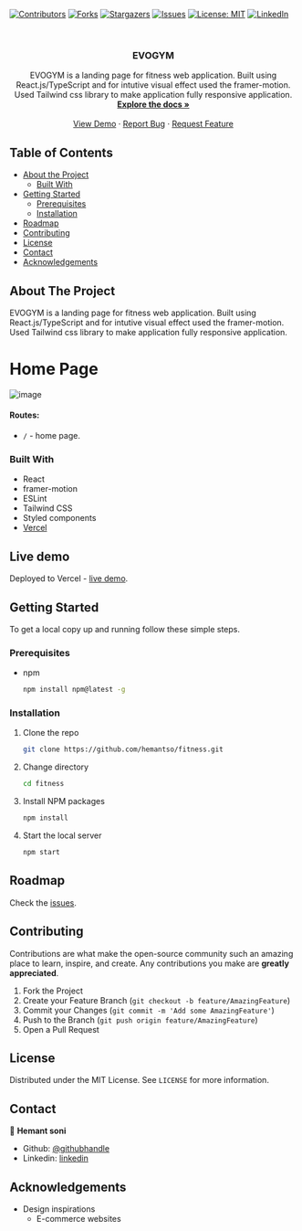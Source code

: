 
[![Contributors][contributors-shield]][contributors-url]
[![Forks][forks-shield]][forks-url]
[![Stargazers][stars-shield]][stars-url]
[![Issues][issues-shield]][issues-url]
[![License: MIT][license-shield]][license-url]
[![LinkedIn][linkedin-shield]][linkedin-url]


<!-- PROJECT LOGO -->
<br />
<p align="center">

  <h3 align="center">EVOGYM</h3>

  <p align="center">
    EVOGYM is a landing page for fitness web application. Built using React.js/TypeScript and for intutive visual effect used the framer-motion. Used Tailwind css library to make application fully responsive application.
    <br />
    <a href="https://github.com/hemantso/fitness"><strong>Explore the docs »</strong></a>
    <br />
    <br />
    <a href="https://fitness-git-develop-hemantso.vercel.app/">View Demo</a>
    ·
    <a href="https://github.com/hemantso/fitness/issues">Report Bug</a>
    ·
    <a href="https://github.com/hemantso/fitness/issues">Request Feature</a>
  </p>
</p>

<!-- TABLE OF CONTENTS -->
## Table of Contents

* [About the Project](#about-the-project)
  * [Built With](#built-with)
* [Getting Started](#getting-started)
  * [Prerequisites](#prerequisites)
  * [Installation](#installation)
* [Roadmap](#roadmap)
* [Contributing](#contributing)
* [License](#license)
* [Contact](#contact)
* [Acknowledgements](#acknowledgements)

<!-- ABOUT THE PROJECT -->
## About The Project
EVOGYM is a landing page for fitness web application. Built using React.js/TypeScript and for intutive visual effect used the framer-motion. Used Tailwind css library to make application fully responsive application.

# Home Page
![image](./src/assets/home.png)


#### Routes:

* `/` - home page.


### Built With

- React
- framer-motion
- ESLint
- Tailwind CSS
- Styled components
- [Vercel](https://vercel.com/)

## Live demo

Deployed to Vercel - [live demo](https://fitness-five-iota.vercel.app/).

<!-- GETTING STARTED -->
## Getting Started

To get a local copy up and running follow these simple steps.

### Prerequisites

* npm

    ```sh
    npm install npm@latest -g
    ```

### Installation

1. Clone the repo

    ```sh
    git clone https://github.com/hemantso/fitness.git
    ```

2. Change directory

    ```sh
    cd fitness
    ```

3. Install NPM packages

    ```sh
    npm install
    ```

4. Start the local server

    ```sh
    npm start
    ```

<!-- ROADMAP -->
## Roadmap

Check the [issues](https://github.com/hemantso/fitness/issues).

<!-- CONTRIBUTING -->
## Contributing

Contributions are what make the open-source community such an amazing place to learn, inspire, and create. Any contributions you make are **greatly appreciated**.

1. Fork the Project
2. Create your Feature Branch (`git checkout -b feature/AmazingFeature`)
3. Commit your Changes (`git commit -m 'Add some AmazingFeature'`)
4. Push to the Branch (`git push origin feature/AmazingFeature`)
5. Open a Pull Request

<!-- LICENSE -->
## License

Distributed under the MIT License. See `LICENSE` for more information.

<!-- CONTACT -->
## Contact

👤 **Hemant soni**

- Github: [@githubhandle](https://github.com/hemantso)
- Linkedin: [linkedin](https://www.linkedin.com/in/hemantso/)

<!-- ACKNOWLEDGEMENTS -->
## Acknowledgements

* Design inspirations
  * E-commerce websites

<!-- MARKDOWN LINKS & IMAGES -->
<!-- https://www.markdownguide.org/basic-syntax/#reference-style-links -->
[contributors-shield]: https://img.shields.io/github/contributors/hemantso/fitness.svg?style=flat-square
[contributors-url]: https://github.com/hemantso/fitness/graphs/contributors
[forks-shield]: https://img.shields.io/github/forks/hemantso/fitness.svg?style=flat-square
[forks-url]: https://github.com/hemantso/fitness/network/members
[stars-shield]: https://img.shields.io/github/stars/hemantso/fitness.svg?style=flat-square
[stars-url]: https://github.com/hemantso/fitness/stargazers
[issues-shield]: https://img.shields.io/github/issues/hemantso4/fitness.svg?style=flat-square
[issues-url]: https://github.com/hemantso/fitness/issues
[license-shield]: https://img.shields.io/badge/License-MIT-yellow.svg
[license-url]: https://github.com/hemantso/fitness/blob/development/LICENSE
[linkedin-shield]: https://img.shields.io/badge/-LinkedIn-black.svg?style=flat-square&logo=linkedin&colorB=555
[linkedin-url]: https://www.linkedin.com/in/hemantso/
